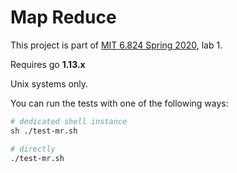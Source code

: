 # Map Reduce

This project is part of [MIT 6.824 Spring 2020](http://nil.lcs.mit.edu/6.824/2020/schedule.html), lab 1.

Requires go **1.13.x**

Unix systems only.

You can run the tests with one of the following ways:

```sh
# dedicated shell instance
sh ./test-mr.sh
```

```sh
# directly
./test-mr.sh
```
